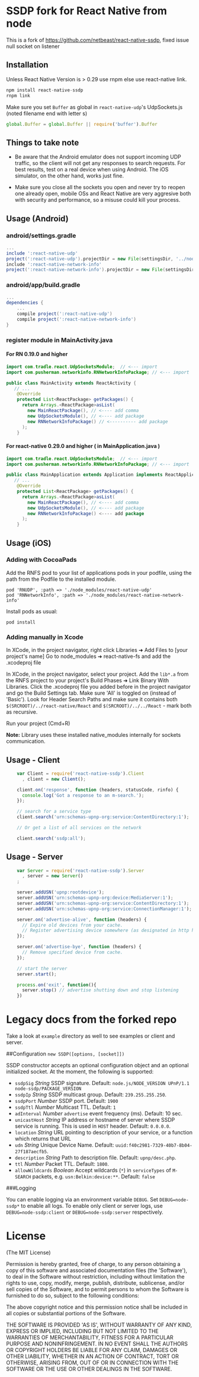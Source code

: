 # SSDP fork for React Native from node

This is a fork of https://github.com/netbeast/react-native-ssdp, fixed issue null socket on listener

## Installation

Unless React Native Version is > 0.29 use rnpm else use react-native link.

```javascript
npm install react-native-ssdp
rnpm link
```

Make sure you set `Buffer` as global in `react-native-udp`'s UdpSockets.js (noted filename end with letter s)

```javascript
global.Buffer = global.Buffer || require('buffer').Buffer
```

## Things to take note
- Be aware that the Android emulator does not support incoming UDP traffic, so the client will not get any responses to search requests.  For best results, test on a real device when using Android.  The iOS simulator, on the other hand, works just fine.

- Make sure you close all the sockets you open and never try to reopen one already open, mobile OSs and React Native are very aggresive both with security and performance, so a misuse could kill your process.

## Usage (Android)

### android/settings.gradle

```gradle
...
include ':react-native-udp'
project(':react-native-udp').projectDir = new File(settingsDir, '../node_modules/react-native-udp/android')
include ':react-native-network-info'
project(':react-native-network-info').projectDir = new File(settingsDir, '../node_modules/react-native-network-info/android')
```

### android/app/build.gradle

```gradle
...
dependencies {
	...
	compile project(':react-native-udp')
	compile project(':react-native-network-info')
}
```

### register module in MainActivity.java

#### For RN 0.19.0 and higher
```java
import com.tradle.react.UdpSocketsModule;  // <--- import
import com.pusherman.networkinfo.RNNetworkInfoPackage; // <--- import

public class MainActivity extends ReactActivity {
   // ...
    @Override
    protected List<ReactPackage> getPackages() {
      return Arrays.<ReactPackage>asList(
        new MainReactPackage(), // <---- add comma
		new UdpSocketsModule(), // <---- add package
        new RNNetworkInfoPackage() // <---------- add package
      );
    }
```

#### For react-native 0.29.0 and higher ( in MainApplication.java )
```java
import com.tradle.react.UdpSocketsModule;  // <--- import
import com.pusherman.networkinfo.RNNetworkInfoPackage; // <--- import

public class MainApplication extends Application implements ReactApplication {
   // ...
    @Override
    protected List<ReactPackage> getPackages() {
      return Arrays.<ReactPackage>asList(
        new MainReactPackage(), // <---- add comma
        new UdpSocketsModule(), // <---- add package
		new RNNetworkInfoPackage() <---- add package
      );
    }
```

## Usage (iOS)

### Adding with CocoaPads

Add the RNFS pod to your list of applications pods in your podfile, using the path from the Podfile to the installed module.

```
pod 'RNUDP', :path => './node_modules/react-native-udp'
pod 'RNNetworkInfo', :path => './node_modules/react-native-network-info'
```

Install pods as usual:
```
pod install
```

### Adding manually in Xcode

In XCode, in the project navigator, right click Libraries ➜ Add Files to [your project's name] Go to node_modules ➜ react-native-fs and add the .xcodeproj file

In XCode, in the project navigator, select your project. Add the `lib*.a` from the RNFS project to your project's Build Phases ➜ Link Binary With Libraries. Click the .xcodeproj file you added before in the project navigator and go the Build Settings tab. Make sure 'All' is toggled on (instead of 'Basic'). Look for Header Search Paths and make sure it contains both `$(SRCROOT)/../react-native/React` and `$(SRCROOT)/../../React` - mark both as recursive.

Run your project (Cmd+R)

**Note:** Library uses these installed native_modules internally for sockets communication.

## Usage - Client

```javascript
    var Client = require('react-native-ssdp').Client
      , client = new Client();

    client.on('response', function (headers, statusCode, rinfo) {
      console.log('Got a response to an m-search.');
    });

    // search for a service type
    client.search('urn:schemas-upnp-org:service:ContentDirectory:1');

    // Or get a list of all services on the network

    client.search('ssdp:all');
```

## Usage - Server

```javascript
    var Server = require('react-native-ssdp').Server
      , server = new Server()
    ;

    server.addUSN('upnp:rootdevice');
    server.addUSN('urn:schemas-upnp-org:device:MediaServer:1');
    server.addUSN('urn:schemas-upnp-org:service:ContentDirectory:1');
    server.addUSN('urn:schemas-upnp-org:service:ConnectionManager:1');

    server.on('advertise-alive', function (headers) {
      // Expire old devices from your cache.
      // Register advertising device somewhere (as designated in http headers heads)
    });

    server.on('advertise-bye', function (headers) {
      // Remove specified device from cache.
    });

    // start the server
    server.start();

    process.on('exit', function(){
      server.stop() // advertise shutting down and stop listening
    })
```


# Legacy docs from the forked repo

Take a look at `example` directory as well to see examples or client and server.

##Configuration
`new SSDP([options, [socket]])`

SSDP constructor accepts an optional configuration object and an optional initialized socket. At the moment, the following is supported:

- `ssdpSig` _String_ SSDP signature. Default: `node.js/NODE_VERSION UPnP/1.1 node-ssdp/PACKAGE_VERSION`
- `ssdpIp` _String_ SSDP multicast group. Default: `239.255.255.250`.
- `ssdpPort` _Number_ SSDP port. Default: `1900`
- `ssdpTtl` _Number_ Multicast TTL. Default: `1`
- `adInterval` _Number_ `advertise` event frequency (ms). Default: 10 sec.
- `unicastHost` _String_ IP address or hostname of server where SSDP service is running. This is used in `HOST` header. Default: `0.0.0.0`.
- `location` _String_ URL pointing to description of your service, or a function which returns that URL
- `udn` _String_ Unique Device Name. Default: `uuid:f40c2981-7329-40b7-8b04-27f187aecfb5`.
- `description` _String_ Path to description file. Default: `upnp/desc.php`.
- `ttl` _Number_ Packet TTL. Default: `1800`.
- `allowWildcards` _Boolean_ Accept wildcards (`*`) in `serviceTypes` of `M-SEARCH` packets, e.g. `usn:Belkin:device:**`. Default: `false`

###Logging

You can enable logging via an environment variable `DEBUG`. Set `DEBUG=node-ssdp*` to enable all logs. To enable only client or server logs, use
`DEBUG=node-ssdp:client` or `DEBUG=node-ssdp:server` respectively.

# License

(The MIT License)

Permission is hereby granted, free of charge, to any person obtaining a copy of this software and associated documentation files (the 'Software'), to deal in the Software without restriction, including without limitation the rights to use, copy, modify, merge, publish, distribute, sublicense, and/or sell copies of the Software, and to permit persons to whom the Software is furnished to do so, subject to the following conditions:

The above copyright notice and this permission notice shall be included in all copies or substantial portions of the Software.

THE SOFTWARE IS PROVIDED 'AS IS', WITHOUT WARRANTY OF ANY KIND, EXPRESS OR IMPLIED, INCLUDING BUT NOT LIMITED TO THE WARRANTIES OF MERCHANTABILITY, FITNESS FOR A PARTICULAR PURPOSE AND NONINFRINGEMENT. IN NO EVENT SHALL THE AUTHORS OR COPYRIGHT HOLDERS BE LIABLE FOR ANY CLAIM, DAMAGES OR OTHER LIABILITY, WHETHER IN AN ACTION OF CONTRACT, TORT OR OTHERWISE, ARISING FROM, OUT OF OR IN CONNECTION WITH THE SOFTWARE OR THE USE OR OTHER DEALINGS IN THE SOFTWARE.
